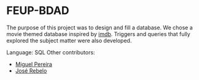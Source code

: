 # FEUP-BDAD
The purpose of this project was to design and fill a database. We chose a movie themed database inspired by [imdb](http://www.imdb.com/).
Triggers and queries that fully explored the subject matter were also developed.

Language: SQL
Other contributors: 
- [Miguel Pereira](https://github.com/mgpsp)
- [José Rebelo](https://github.com/joserebelo)
